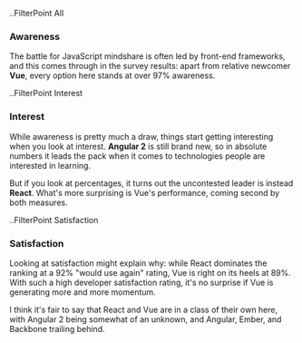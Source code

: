 ..FilterPoint All

### Awareness

The battle for JavaScript mindshare is often led by front-end frameworks, and this comes through in the survey results: apart from relative newcomer **Vue**, every option here stands at over 97% awareness. 

..FilterPoint Interest

### Interest

While awareness is pretty much a draw, things start getting interesting when you look at interest. **Angular 2** is still brand new, so in absolute numbers it leads the pack when it comes to technologies people are interested in learning. 

But if you look at percentages, it turns out the uncontested leader is instead **React**. What's more surprising is Vue's performance, coming second by both measures. 

..FilterPoint Satisfaction

### Satisfaction

Looking at satisfaction might explain why: while React dominates the ranking at a 92% "would use again" rating, Vue is right on its heels at 89%. With such a high developer satisfaction rating, it's no surprise if Vue is generating more and more momentum. 

I think it's fair to say that React and Vue are in a class of their own here, with Angular 2 being somewhat of an unknown, and Angular, Ember, and Backbone trailing behind. 